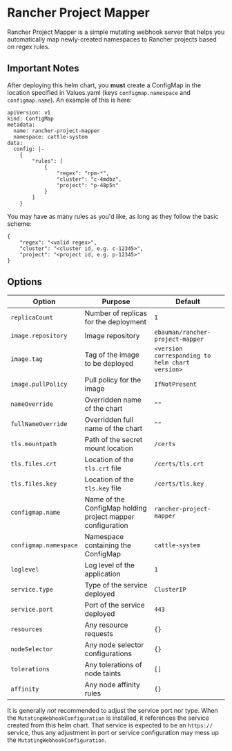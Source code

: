 # Rancher Project Mapper

Rancher Project Mapper is a simple mutating webhook server that helps you automatically map newly-created namespaces to 
Rancher projects based on regex rules. 

## Important Notes

After deploying this helm chart, you **must** create a ConfigMap in the location specified in Values.yaml
(keys `configmap.namespace` and `configmap.name`). 
An example of this is here:

```text
apiVersion: v1
kind: ConfigMap
metadata:
  name: rancher-project-mapper
  namespace: cattle-system
data:
  config: |-
    {
        "rules": [
            {
                "regex": "rpm-*",
                "cluster": "c-4mdbz",
                "project": "p-48p5n"
            }
        ]
    }
```

You may have as many rules as you'd like, as long as they follow the basic scheme:

```text
{
    "regex": "<valid regex>",
    "cluster": "<cluster id, e.g. c-12345>",
    "project": "<project id, e.g. p-12345>"
}
```

## Options

| Option | Purpose | Default |
| ------ | ------- | ------- |
| `replicaCount` | Number of replicas for the deployment | `1` |
| `image.repository` | Image repository | `ebauman/rancher-project-mapper` |
| `image.tag` | Tag of the image to be deployed | `<version corresponding to helm chart version>` |
| `image.pullPolicy` | Pull policy for the image | `IfNotPresent` |
| `nameOverride` | Overridden name of the chart | `""` |
| `fullNameOverride` | Overridden full name of the chart | `""` |
| `tls.mountpath` | Path of the secret mount location | `/certs` |
| `tls.files.crt` | Location of the `tls.crt` file  | `/certs/tls.crt` |
| `tls.files.key` | Location of the `tls.key` file | `/certs/tls.key` |
| `configmap.name` | Name of the ConfigMap holding project mapper configuration | `rancher-project-mapper` |
| `configmap.namespace` | Namespace containing the ConfigMap | `cattle-system` |
| `loglevel` | Log level of the application | `1` |
| `service.type` | Type of the service deployed | `ClusterIP` | 
| `service.port` | Port of the service deployed | `443` |
| `resources` | Any resource requests | `{}` |
| `nodeSelector` | Any node selector configurations | `{}` |
| `tolerations` | Any tolerations of node taints | `[]` |
| `affinity` | Any node affinity rules | `{}` |

It is generally *not* recommended to adjust the service port nor type. When the 
`MutatingWebhookConfiguration` is installed, it references the service created from this 
helm chart. That service is expected to be an `https://` service, thus any adjustment
in port or service configuration may mess up the `MutatingWebhookConfiguration`.

